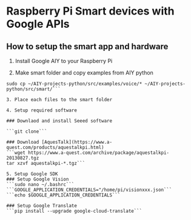 # Raspberry Pi Smart devices with Google APIs

## How to setup the smart app and hardware

1. Install Google AIY to your Raspberry Pi

2. Make smart folder and copy examples from AIY python
```mkdir ~/AIY-projects-python/src/smart
sudo cp ~/AIY-projects-python/src/examples/voice/* ~/AIY-projects-python/src/smart/```
 
3. Place each files to the smart folder

4. Setup required software

### Downlaod and install Seeed software

```git clone```
 
### Download [AquesTalk](https://www.a-quest.com/products/aquestalkpi.html)
```wget https://www.a-quest.com/archive/package/aquestalkpi-20130827.tgz
tar xzvf aquestalkpi-*.tgz```

5. Setup Google SDK
### Setup Google Vision
```sudo nano ~/.bashrc```
```GOOGLE_APPLICATION_CREDENTIALS="/home/pi/visionxxx.json```
```echo $GOOGLE_APPLICATION_CREDENTIALS```

### Setup Google Translate
```pip install --upgrade google-cloud-translate```
